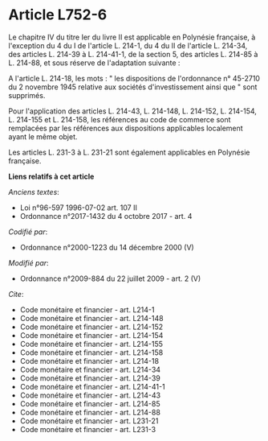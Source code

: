 # Article L752-6

Le chapitre IV du titre Ier du livre II est applicable en Polynésie française, à l'exception du 4 du I de l'article L. 214-1,
du 4 du II de l'article L. 214-34, des articles L. 214-39 à L. 214-41-1, de la section 5, des articles L. 214-85 à L. 214-88,
et sous réserve de l'adaptation suivante : 

A l'article L. 214-18, les mots : " les dispositions de l'ordonnance n° 45-2710 du 2 novembre 1945 relative aux sociétés
d'investissement ainsi que " sont supprimés. 

Pour l'application des articles L. 214-43, L. 214-148, L. 214-152, L. 214-154, L. 214-155 et L. 214-158, les références au
code de commerce sont remplacées par les références aux dispositions applicables localement ayant le même objet. 

Les articles L. 231-3 à L. 231-21 sont également applicables en Polynésie française.

**Liens relatifs à cet article**

_Anciens textes_:

  - Loi n°96-597 1996-07-02 art. 107 II
  - Ordonnance n°2017-1432 du 4 octobre 2017 - art. 4

_Codifié par_:

  - Ordonnance n°2000-1223 du 14 décembre 2000 (V)

_Modifié par_:

  - Ordonnance n°2009-884 du 22 juillet 2009 - art. 2 (V)

_Cite_:

  - Code monétaire et financier - art. L214-1
  - Code monétaire et financier - art. L214-148
  - Code monétaire et financier - art. L214-152
  - Code monétaire et financier - art. L214-154
  - Code monétaire et financier - art. L214-155
  - Code monétaire et financier - art. L214-158
  - Code monétaire et financier - art. L214-18
  - Code monétaire et financier - art. L214-34
  - Code monétaire et financier - art. L214-39
  - Code monétaire et financier - art. L214-41-1
  - Code monétaire et financier - art. L214-43
  - Code monétaire et financier - art. L214-85
  - Code monétaire et financier - art. L214-88
  - Code monétaire et financier - art. L231-21
  - Code monétaire et financier - art. L231-3
